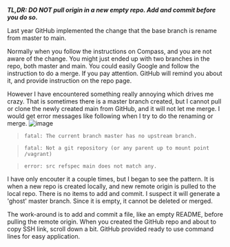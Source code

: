 **_TL,DR: DO NOT pull origin in a new empty repo. Add and commit before you do so._**

Last year GitHub implemented the change that the base branch is rename from master to main.

Normally when you follow the instructions on Compass, and you are not aware of the change. You might just ended up with two branches in the repo, both master and main. You could easily Google and follow the instruction to do a merge. If you pay attention. GitHub will remind you about it, and provide instruction on the repo page.

However I have encountered something really annoying which drives me crazy. That is sometimes there is a master branch created, but I cannot pull or clone the newly created main from GitHub, and it will not let me merge. I would get error messages like following when I try to do the renaming or merge.
![image](https://media.giphy.com/media/WH85q8e201wlO/giphy.gif)

> `fatal: The current branch master has no upstream branch.`

> `fatal: Not a git repository (or any parent up to mount point /vagrant)`

> `error: src refspec main does not match any.`

I have only encouter it a couple times, but I began to see the pattern. It is when a new repo is created locally, and new remote origin is pulled to the local repo. There is no items to add and commit. I suspect it will generate a 'ghost' master branch. Since it is empty, it cannot be deleted or merged.

The work-around is to add and commit a file, like an empty README, before pulling the remote origin. When you created the GitHub repo and about to copy SSH link, scroll down a bit. GitHub provided ready to use command lines for easy application.
